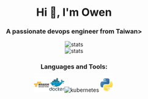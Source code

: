 <h1 align="center">Hi 👋, I'm Owen</h1>
<h3 align="center"><b>A passionate devops engineer from Taiwan></b></h3>
<div align="center"><img src="https://github-readme-stats.vercel.app/api?username=atorigin&show_icons=true&theme=radical" alt="stats" height="300" width="320"><br><img src="https://github-readme-stats.vercel.app/api/top-langs/?username=atorigin" alt="stats" height="300" width="320" /><h3 align="center">Languages and Tools:</h3><img src="https://raw.githubusercontent.com/devicons/devicon/master/icons/amazonwebservices/amazonwebservices-original-wordmark.svg" alt="aws" width="40" height="40"/><img src="https://raw.githubusercontent.com/devicons/devicon/master/icons/docker/docker-original-wordmark.svg" alt="docker" width="40" height="40"/><img src="https://www.vectorlogo.zone/logos/kubernetes/kubernetes-icon.svg" alt="kubernetes" width="40" height="40"/><img src="https://raw.githubusercontent.com/devicons/devicon/master/icons/python/python-original.svg" alt="python" width="40" height="40"/></div>



